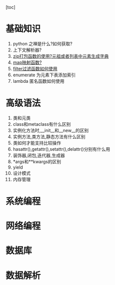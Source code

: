 [toc]
# 基础知识

1. python 之禅是什么?如何获取?
2. 上下文解析器?
3. [zip打包函数的使用?元祖或者列表中元素生成字典](../python/base/_2map.py)
4. [map映射函数?](../python/base/_2map.py)
5. [filter过滤函数如何使用](../python/base/_2map.py)
6. enumerate 为元素下表添加索引
7. lambda 匿名函数如何使用

# 高级语法

1. 类和元类
2. class和metaclass有什么区别
3.  实例化方法时,\_\_init\_\_和\_\_new\_\_的区别
4. 实例方法,类方法,静态方法有什么区别
5. 类如何才能支持比较操作
6. hasattr(),getattr(),setattr(),delattr()分别有什么用
7. 装饰器,闭包,迭代器,生成器
8. *args和**kwargs的区别
9. yield 
10. 设计模式
11. 内存管理

# 系统编程

# 网络编程
# 数据库
# 数据解析

